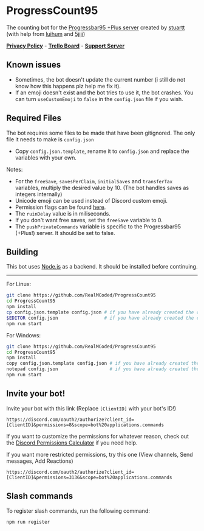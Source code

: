 # ProgressCount95

The counting bot for the [Progressbar95 +Plus server](https://discord.gg/PGMB93T5yJ) created by [stuartt](https://github.com/RealMCoded) (with help from [luihum](https://github.com/luihum) and [5jiji](https://github.com/5jiji))

**[Privacy Policy](https://github.com/RealMCoded/ProgressCount95/blob/master/PRIVACY-POLICY.md)** - **[Trello Board](https://trello.com/b/WMZYOuTd/progresscount95)** - **[Support Server](https://discord.gg/DyNuGVRBp3)**

## Known issues

- Sometimes, the bot doesn't update the current number (i still do not know how this happens plz help me fix it).
- If an emoji doesn't exist and the bot tries to use it, the bot crashes. You can turn `useCustomEmoji` to `false` in the `config.json` file if you wish.

## Required Files

The bot requires some files to be made that have been gitignored. The only file it needs to make is `config.json`

- Copy `config.json.template`, rename it to `config.json` and replace the variables with your own.

Notes:
* For the `freeSave`, `savesPerClaim`, `initialSaves` and `transferTax` variables, multiply the desired value by 10. (The bot handles saves as integers internally)
* Unicode emoji can be used instead of Discord custom emoji.
* Permission flags can be found [here](https://discord.js.org/#/docs/main/stable/class/Permissions?scrollTo=s-FLAGS).
* The `ruinDelay` value is in miliseconds.
* If you don't want free saves, set the `freeSave` variable to 0.
* The `pushPrivateCommands` variable is specific to the Progressbar95 (+Plus!) server. It should be set to false.

## Building

This bot uses [Node.js](https://nodejs.org/en/) as a backend. It should be installed before continuing.

---

For Linux:

```bash
git clone https://github.com/RealMCoded/ProgressCount95
cd ProgressCount95
npm install
cp config.json.template config.json # if you have already created the config, skip this!
$EDITOR config.json                 # if you have already created the config, skip this!
npm run start
```

For Windows:

```bash
git clone https://github.com/RealMCoded/ProgressCount95
cd ProgressCount95
npm install
copy config.json.template config.json # if you have already created the config, skip this!
notepad config.json                   # if you have already created the config, skip this!
npm run start
```

## Invite your bot!

Invite your bot with this link (Replace `[ClientID]` with your bot's ID!)
```
https://discord.com/oauth2/authorize?client_id=[ClientID]&permissions=8&scope=bot%20applications.commands
```

If you want to customize the permissions for whatever reason, check out the [Discord Permissions Calculator](https://discordapi.com/permissions.html) if you need help.

If you want more restricted permissions, try this one (View channels, Send messages, Add Reactions)

```
https://discord.com/oauth2/authorize?client_id=[ClientID]&permissions=3136&scope=bot%20applications.commands
```

## Slash commands

To register slash commands, run the following command:
```
npm run register
```
